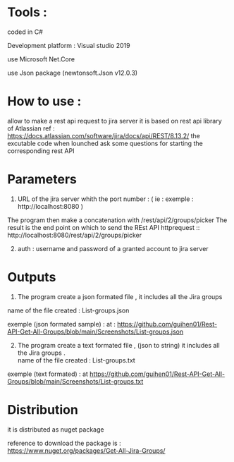 # Tools :

coded in C#

Development platform : Visual studio 2019

use Microsoft Net.Core

use Json package (newtonsoft.Json v12.0.3)

# How to use :
allow to make a rest api request to jira server it is based on rest api library of Atlassian ref : https://docs.atlassian.com/software/jira/docs/api/REST/8.13.2/ the excutable code when lounched ask some questions for starting the corresponding rest API

# Parameters

1) URL of the jira server whith the port number :
( ie : exemple : http://localhost:8080 )

The program then make a concatenation with /rest/api/2/groups/picker 
The result is the end point on which to send the REst API httprequest :: http://localhost:8080/rest/api/2/groups/picker

2) auth : username and password of a granted account to jira server

# Outputs

1) The program create a json formated file , it includes all the Jira groups	

name of the file created : List-groups.json

exemple (json formated sample) : at : https://github.com/guihen01/Rest-API-Get-All-Groups/blob/main/Screenshots/List-groups.json


2) The program create a text formated file , (json to string) it includes all the Jira groups
.  
name of the file created : List-groups.txt

exemple (text formated) : at https://github.com/guihen01/Rest-API-Get-All-Groups/blob/main/Screenshots/List-groups.txt

# Distribution

it is distributed as nuget package

reference to download the package is : https://www.nuget.org/packages/Get-All-Jira-Groups/
